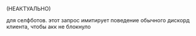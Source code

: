 (НЕАКТУАЛЬНО)

для селфботов. этот запрос имитирует поведение обычного дискорд клиента, чтобы акк не блокнуло
